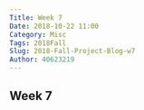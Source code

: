 ```yaml
---
Title: Week 7
Date: 2018-10-22 11:00
Category: Misc
Tags: 2018Fall
Slug: 2018-Fall-Project-Blog-w7
Author: 40623219
---
```


Week 7
----



